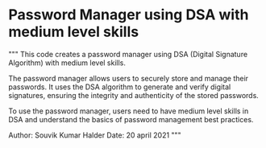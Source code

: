 # Password Manager using DSA with medium level skills

"""
This code creates a password manager using DSA (Digital Signature Algorithm) with medium level skills.

The password manager allows users to securely store and manage their passwords. It uses the DSA algorithm
to generate and verify digital signatures, ensuring the integrity and authenticity of the stored passwords.

To use the password manager, users need to have medium level skills in DSA and understand the basics of
password management best practices.

Author: Souvik Kumar Halder
Date: 20 april 2021
"""
